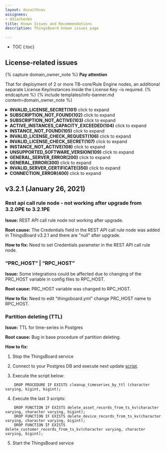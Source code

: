 ```yaml
---
layout: docwithnav
assignees:
- ddiachenko
title: Known Issues and Recommendations
description: ThingsBoard known issues page

---
```


* TOC
{:toc}
  
## License-related issues

{% capture domain_owner_note %}
**Pay attention**

That for deployment of 2 or more TB-core/Rule Engine nodes, an additional separate License Key/instances inside the License Key -is required.
{% endcapture %}
{% include templates/info-banner.md content=domain_owner_note %}

<details>
<summary>
<b>INVALID_LICENSE_SECRET(101)</b> click to expand
</summary>
<br>
<b>Issue:</b> ThingsBoard service doesn't starts.
<br>
<b>Root cause:</b> Invalid license key is used in /etc/thingsboard/conf/thingsboard.conf file.
<br>
<b>How to fix:</b> Re-check your license key at thingsboard.conf file and correct.
<br><br>
</details>

<details>
<summary>
<b>SUBSCRIPTION_NOT_FOUND(102)</b> click to expand
</summary>
<br>
<b>Issue:</b> ThingsBoard service doesn't starts.
<br>
<b>Root cause:</b> Subscription not found at the License Server.
<br>
<b>How to fix: </b> <a href="/docs/contact-us/">Contact support</a>.
<br><br>
</details>

<details>
<summary>
<b>SUBSCRIPTION_NOT_ACTIVE(103)</b> click to expand
</summary>
<br>
<b>Issue:</b> ThingsBoard service doesn't starts.
<br>
<b>Root cause:</b> Subscription not active at the License Server.
<br>
<b>How to fix: </b> <a href="/docs/contact-us/">Contact support</a>.
<br><br>
</details>

<details>
<summary>
<b>ACTIVE_INSTANCES_CAPACITY_EXCEEDED(104)</b> click to expand
</summary>
<br>
<b>Issue:</b> ThingsBoard service doesn't starts.
<br>
<b>Root cause:</b> Active instances capacity exceeded for this particular license key.
<br>
<b>How to fix:</b>

{% capture contenttogglespecqueue %}
Ubuntu <small>(choose this if the ThingsBoard service is installed on Ubuntu server)</small>%,%inmemory%,%templates/install/tb-license-ubuntu-104.md%br%
Windows <small>(choose this if the ThingsBoard service is installed on Windows server)</small>%,%kafka%,%templates/install/tb-license-windows-104.md%br%
Docker <small>(choose this if the ThingsBoard service is installed on Docker)</small>%,%kafka-in-docker%,%templates/install/tb-license-docker-104.md%br%{% endcapture %}
{% include content-toggle.html content-toggle-id="ubuntuThingsboardQueue" toggle-spec=contenttogglespecqueue %}
</details>

<details>
<summary>
<b>INSTANCE_NOT_FOUND(105)</b> click to expand
</summary>
<br>
<b>Issue:</b> ThingsBoard service doesn't starts.
<br>
<b>Root cause:</b> ThingsBoard service has already generated a /usr/share/thingsboard/bin/instance-license.data file but the instanceId record is deleted from the License Server.
<br>
<b>How to fix:</b>

{% capture contenttogglespecqueue %}
Ubuntu <small>(choose this if the ThingsBoard service is installed on Ubuntu server)</small>%,%inmemory%,%templates/install/tb-license-ubuntu-105.md%br%
Windows <small>(choose this if the ThingsBoard service is installed on Windows server)</small>%,%kafka%,%templates/install/tb-license-windows-105.md%br%
Docker <small>(choose this if the ThingsBoard service is installed on Docker)</small>%,%kafka-in-docker%,%templates/install/tb-license-docker-105.md%br%{% endcapture %}
{% include content-toggle.html content-toggle-id="ubuntuThingsboardQueue" toggle-spec=contenttogglespecqueue %}
</details>

<details>
<summary>
<b>INVALID_LICENSE_CHECK_REQUEST(106)</b> click to expand
</summary>
<br>
<b>Issue:</b> ThingsBoard service doesn't starts.
<br>
<b>Root cause:</b> Invalid license check request sent.
<br>
<b>How to fix: </b> <a href="/docs/contact-us/">Contact support</a>.
<br><br>
</details>

<details>
<summary>
<b>INVALID_LICENSE_CHECK_SECRET(107)</b> click to expand
</summary>
<br>
<b>Issue:</b> ThingsBoard service doesn't starts.
<br>
<b>Root cause:</b> Invalid license key is used in /etc/thingsboard/conf/thingsboard.conf file.
<br>
<b>How to fix:</b> Re-check your license key at thingsboard.conf file and correct <b>or</b>:

{% capture contenttogglespecqueue %}
Ubuntu <small>(choose this if the ThingsBoard service is installed on Ubuntu server)</small>%,%inmemory%,%templates/install/tb-license-ubuntu-104.md%br%
Windows <small>(choose this if the ThingsBoard service is installed on Windows server)</small>%,%kafka%,%templates/install/tb-license-windows-104.md%br%
Docker <small>(choose this if the ThingsBoard service is installed on Docker)</small>%,%kafka-in-docker%,%templates/install/tb-license-docker-104.md%br%{% endcapture %}
{% include content-toggle.html content-toggle-id="ubuntuThingsboardQueue" toggle-spec=contenttogglespecqueue %}
</details>

<details>
<summary>
<b>INSTANCE_NOT_ACTIVE(108)</b> click to expand
</summary>
<br>
<b>Issue:</b> ThingsBoard service doesn't starts.
<br>
<b>Root cause:</b> InstanceId record is deactivated at the License Server.
<br>
<b>How to fix:</b> Activate particular instanceId record at the <a href="https://license.thingsboard.io/">License portal</a><b> or</b>:

{% capture contenttogglespecqueue %}
Ubuntu <small>(choose this if the ThingsBoard service is installed on Ubuntu server)</small>%,%inmemory%,%templates/install/tb-license-ubuntu-104.md%br%
Windows <small>(choose this if the ThingsBoard service is installed on Windows server)</small>%,%kafka%,%templates/install/tb-license-windows-104.md%br%
Docker <small>(choose this if the ThingsBoard service is installed on Docker)</small>%,%kafka-in-docker%,%templates/install/tb-license-docker-104.md%br%{% endcapture %}
{% include content-toggle.html content-toggle-id="ubuntuThingsboardQueue" toggle-spec=contenttogglespecqueue %}
</details>

<details>
<summary>
<b>UNSUPPORTED_SOFTWARE_VERSION(109)</b> click to expand
</summary>
<br>
<b>Issue:</b> ThingsBoard service doesn't starts.
<br>
<b>Root cause:</b> The ThingsBoard service was upgraded to the version but the license/subscription is outdated.
<br>
<b>How to fix:</b> Need to restore previous version of the ThingsBoard service.
<br><br>
</details>

<details>
<summary>
<b>GENERAL_SERVER_ERROR(200)</b> click to expand
</summary>
<br>
<b>Issue:</b> ThingsBoard service doesn't starts.
<br>
<b>Root cause:</b> Internal License Server error.
<br>
<b>How to fix: </b> <a href="/docs/contact-us/">Contact support</a>.
<br><br>
</details>

<details>
<summary>
<b>GENERAL_ERROR(300)</b> click to expand
</summary>
<br>
<b>Issue:</b> ThingsBoard service doesn't starts.
<br>
{% highlight bash %}
...
Caused by: java.nio.file.FileSystemException: instance-license.data: Too many open files
...
{% endhighlight %}
<b>Root cause:</b> Internal instance server error.
<br>
<b>How to fix: </b> <a href="/docs/contact-us/">Contact support</a><b> or:</b>
<br>
<ol>
  <li>{% highlight bash %}
    sudo systemctl edit thingsboard
{% endhighlight %}
{% highlight bash %}
[Service]
LimitNOFILE=1617596
LimitNOFILESoft=1617596
{% endhighlight %}</li>
  <li>{% highlight bash %}
    sudo systemctl daemon-reload
{% endhighlight %}</li>
  <li>Delete license data file:
<br>
{% highlight bash %}
    sudo rm -f /usr/share/thingsboard/bin/instance-license.data
{% endhighlight %}</li>
  <li>On the <a href="https://license.thingsboard.io/">License portal</a> locate and <b>deactivate</b> (<b>DO NOT DELETE</b> License KEY, just deactivate current active instance via the license portal to make license key free for usage)</li>
  <li>Start ThingsBoard service again:
{% highlight bash %}
    sudo systemctl start thingsboard
{% endhighlight %}</li>
</ol> 
</details>

<details>
<summary>
<b>INVALID_SERVER_CERTIFICATE(350)</b> click to expand
</summary>
<br>
<b>Issue:</b> ThingsBoard service doesn't starts.
<br>
<b>Root cause:</b> Internal License Server error.
<br>
<b>How to fix: </b> <a href="/docs/contact-us/">Contact support</a>.
<br><br>
</details>

<details>
<summary>
<b>CONNECTION_ERROR(400)</b> click to expand
</summary>
<br>
<b>Issue:</b> ThingsBoard service doesn't starts.
<br>
<b>Root cause:</b> Connection related issues (network, firewall, etc. -problems).
<br>
<b>How to fix: </b> <a href="/docs/contact-us/">Contact support</a>.
<br><br>
</details>

## v3.2.1 (January 26, 2021)

### Rest api call rule node - not working after upgrade from 3.2.0PE to 3.2.1PE

**Issue:** REST API call rule node not working after upgrade.

**Root cause:** The Credentials field in the REST API call rule node was added in ThingsBoard v3.2.1 and there are "null" after upgrade.

**How to fix:** Need to set Credentials parameter in the REST API call rule node.

### “PRC_HOST” | “RPC_HOST”

**Issue:** Some integrations could be affected due to changing of the PRC_HOST variable in config files to RPC_HOST.

**Root cause:** PRC_HOST variable was changed to RPC_HOST.

**How to fix:** Need to edit "thingsboard.yml" change PRC_HOST name to RPC_HOST.

### Partition deleting (TTL)

**Issue:** TTL for time-series in Postgres

**Root cause:** Bug in base procedure of partition deleting.

**How to fix:** 

1. Stop the ThingsBoard service

2. Connect to your Postgres DB and execute next update [script](/docs/reference/resources/drop_partitions_by_max_ttl.sql).

3. Execute the script below:
```text
    DROP PROCEDURE IF EXISTS cleanup_timeseries_by_ttl (character varying, bigint, bigint);
```

4. Execute the last 3 scripts:
```text
    DROP FUNCTION IF EXISTS delete_asset_records_from_ts_kv(character varying, character varying, bigint);
    DROP FUNCTION IF EXISTS delete_device_records_from_ts_kv(character varying, character varying, bigint);
    DROP FUNCTION IF EXISTS delete_customer_records_from_ts_kv(character varying, character varying, bigint);
```

5. Start the ThingsBoard service




